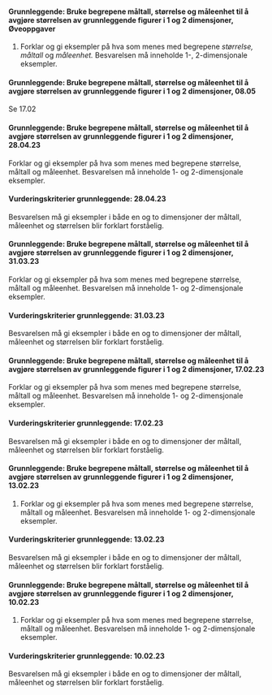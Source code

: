 #### Grunnleggende: Bruke begrepene måltall, størrelse og måleenhet til å avgjøre størrelsen av grunnleggende figurer i 1 og 2 dimensjoner,  Øveoppgaver

1. Forklar og gi eksempler på hva som menes med begrepene *størrelse,
    måltall* og *måleenhet.* Besvarelsen må inneholde 1-, 2-dimensjonale
    eksempler.

#### Grunnleggende: Bruke begrepene måltall, størrelse og måleenhet til å avgjøre størrelsen av grunnleggende figurer i 1 og 2 dimensjoner,  08.05

Se 17.02

#### Grunnleggende: Bruke begrepene måltall, størrelse og måleenhet til å avgjøre størrelsen av grunnleggende figurer i 1 og 2 dimensjoner,  28.04.23

Forklar og gi eksempler på hva som menes med begrepene størrelse, måltall og måleenhet. Besvarelsen må inneholde 1- og 2-dimensjonale eksempler.

#### Vurderingskriterier grunnleggende:  28.04.23

Besvarelsen må gi eksempler i både en og to dimensjoner der måltall, måleenhet og størrelsen blir forklart forståelig.

#### Grunnleggende: Bruke begrepene måltall, størrelse og måleenhet til å avgjøre størrelsen av grunnleggende figurer i 1 og 2 dimensjoner,  31.03.23

Forklar og gi eksempler på hva som menes med begrepene størrelse, måltall og måleenhet. Besvarelsen må inneholde 1- og 2-dimensjonale eksempler.

#### Vurderingskriterier grunnleggende:  31.03.23

Besvarelsen må gi eksempler i både en og to dimensjoner der måltall, måleenhet og størrelsen blir forklart forståelig.

#### Grunnleggende: Bruke begrepene måltall, størrelse og måleenhet til å avgjøre størrelsen av grunnleggende figurer i 1 og 2 dimensjoner,  17.02.23

Forklar og gi eksempler på hva som menes med begrepene størrelse, måltall og måleenhet. Besvarelsen må inneholde 1- og 2-dimensjonale eksempler.

#### Vurderingskriterier grunnleggende:  17.02.23

Besvarelsen må gi eksempler i både en og to dimensjoner der måltall, måleenhet og størrelsen blir forklart forståelig.

#### Grunnleggende: Bruke begrepene måltall, størrelse og måleenhet til å avgjøre størrelsen av grunnleggende figurer i 1 og 2 dimensjoner,  13.02.23

1. Forklar og gi eksempler på hva som menes med begrepene størrelse, måltall og måleenhet. Besvarelsen må inneholde 1- og 2-dimensjonale eksempler.

#### Vurderingskriterier grunnleggende:  13.02.23

Besvarelsen må gi eksempler i både en og to dimensjoner der måltall, måleenhet og størrelsen blir forklart forståelig.

#### Grunnleggende: Bruke begrepene måltall, størrelse og måleenhet til å avgjøre størrelsen av grunnleggende figurer i 1 og 2 dimensjoner,  10.02.23

1. Forklar og gi eksempler på hva som menes med begrepene størrelse, måltall og måleenhet. Besvarelsen må inneholde 1- og 2-dimensjonale eksempler.

#### Vurderingskriterier grunnleggende:  10.02.23

Besvarelsen må gi eksempler i både en og to dimensjoner der måltall, måleenhet og størrelsen blir forklart forståelig.

